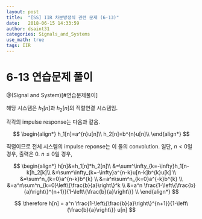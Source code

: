 ```yaml
---
layout: post
title:  "[SS] IIR 차분방정식 관련 문제 (6-13)"
date:   2018-06-15 14:33:59
author: dsaint31
categories: Signals_and_Systems
use_math: true
tags: IIR 
---
```

# 6-13 연습문제 풀이
@(Signal and System)[#연습문제풀이]

해당 시스템은 $h_1[n]$과 $h_2[n]$의 직렬연결 시스템임.

각각의 impulse response는 다음과 같음.

$$
\begin{align*}
h_1[n]=a^{n}u[n]\\
h_2[n]=b^{n}u[n]\\
\end{align*}
$$

직렬이므로 전체 시스템의 impulse reponse는 이 둘의 convolution.
일단, $n<0$일 경우, 출력은 0.
$n\le0$일 경우,

$$
\begin{align*}
h[n]&=h_1[n]*h_2[n]\\
&=\sum^\infty_{k=-\infty}h_1[n-k]h_2[k]\\
&=\sum^\infty_{k=-\infty}a^{n-k}u[n-k]b^{k}u[k] \\
&=\sum^n_{k=0}a^{n-k}b^{k} \\
&=a^n\sum^n_{k=0}a^{-k}b^{k} \\
&=a^n\sum^n_{k=0}\left\{\frac{b}{a}\right\}^k \\
&=a^n \frac{1-\left\{\frac{b}{a}\right\}^{n+1}}{1-\left\{\frac{b}{a}\right\}} \\
\end{align*}
$$

$$
\therefore h[n] = a^n \frac{1-\left\{\frac{b}{a}\right\}^{n+1}}{1-\left\{\frac{b}{a}\right\}} u[n]
$$